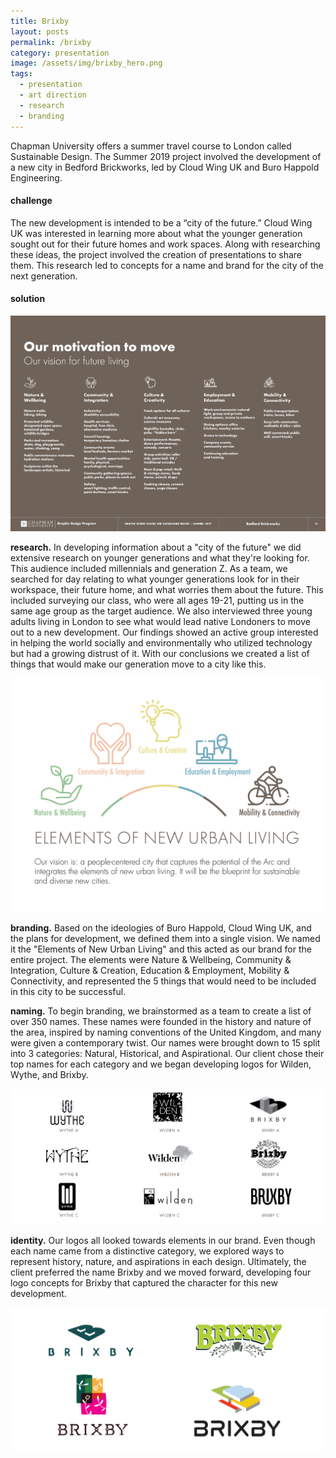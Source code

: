```yaml
---
title: Brixby
layout: posts
permalink: /brixby
category: presentation
image: /assets/img/brixby_hero.png
tags:
  - presentation
  - art direction
  - research
  - branding
---
```


Chapman University offers a summer travel course to London called Sustainable Design. The Summer 2019 project involved the development of a new city in Bedford Brickworks, led by Cloud Wing UK and Buro Happold Engineering.

#### challenge

The new development is intended to be a “city of the future.” Cloud Wing UK was interested in learning more about what the younger generation sought out for their future homes and work spaces. Along with researching these ideas, the project involved the creation of presentations to share them. This research led to concepts for a name and brand for the city of the next generation.

#### solution

![](assets\img\brixby_motivationtomove.png)

**research.** In developing information about a "city of the future" we did extensive research on younger generations and what they're looking for. This audience included millennials and generation Z. As a team, we searched for day relating to what younger generations look for in their workspace, their future home, and what worries them about the future. This included surveying our class, who were all ages 19-21, putting us in the same age group as the target audience. We also interviewed three young adults living in London to see what would lead native Londoners to move out to a new development. Our findings showed an active group interested in helping the world socially and environmentally who utilized technology but had a growing distrust of it. With our conclusions we created a list of things that would make our generation move to a city like this.

![](assets\img\brixby_elements.png)

**branding.** Based on the ideologies of Buro Happold, Cloud Wing UK, and the plans for development, we defined them into a single vision. We named it the "Elements of New Urban Living" and this acted as our brand for the entire project. The elements were Nature & Wellbeing, Community & Integration, Culture & Creation, Education & Employment, Mobility & Connectivity, and represented the 5 things that would need to be included in this city to be successful.

**naming.** To begin branding, we brainstormed as a team to create a list of over 350 names. These names were founded in the history and nature of the area, inspired by naming conventions of the United Kingdom, and many were given a contemporary twist. Our names were brought down to 15 split into 3 categories: Natural, Historical, and Aspirational. Our client chose their top names for each category and we began developing logos for Wilden, Wythe, and Brixby.

![](assets\img\brixby_logocomps.png)

**identity.** Our logos all looked towards elements in our brand. Even though each name came from a distinctive category, we explored ways to represent history, nature, and aspirations in each design. Ultimately, the client preferred the name Brixby and we moved forward, developing four logo concepts for Brixby that captured the character for this new development.

![](assets\img\brixby_finallogos.png)